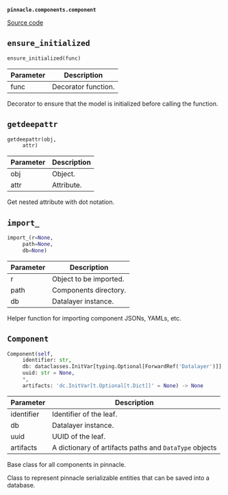 **`pinnacle.components.component`** 

[Source code](https://github.com/pinnacle/pinnacle/blob/main/pinnacle.components/component.py)

## `ensure_initialized` 

```python
ensure_initialized(func)
```
| Parameter | Description |
|-----------|-------------|
| func | Decorator function. |

Decorator to ensure that the model is initialized before calling the function.

## `getdeepattr` 

```python
getdeepattr(obj,
     attr)
```
| Parameter | Description |
|-----------|-------------|
| obj | Object. |
| attr | Attribute. |

Get nested attribute with dot notation.

## `import_` 

```python
import_(r=None,
     path=None,
     db=None)
```
| Parameter | Description |
|-----------|-------------|
| r | Object to be imported. |
| path | Components directory. |
| db | Datalayer instance. |

Helper function for importing component JSONs, YAMLs, etc.

## `Component` 

```python
Component(self,
     identifier: str,
     db: dataclasses.InitVar[typing.Optional[ForwardRef('Datalayer')]] = None,
     uuid: str = None,
     *,
     artifacts: 'dc.InitVar[t.Optional[t.Dict]]' = None) -> None
```
| Parameter | Description |
|-----------|-------------|
| identifier | Identifier of the leaf. |
| db | Datalayer instance. |
| uuid | UUID of the leaf. |
| artifacts | A dictionary of artifacts paths and `DataType` objects |

Base class for all components in pinnacle.

Class to represent pinnacle serializable entities
that can be saved into a database.

